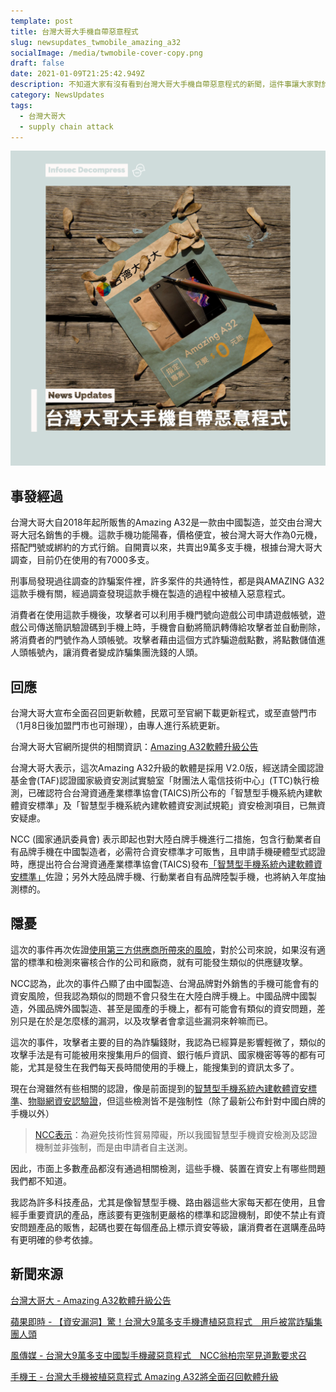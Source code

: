 ```yaml
---
template: post
title: 台灣大哥大手機自帶惡意程式
slug: newsupdates_twmobile_amazing_a32
socialImage: /media/twmobile-cover-copy.png
draft: false
date: 2021-01-09T21:25:42.949Z
description: 不知道大家有沒有看到台灣大哥大手機自帶惡意程式的新聞，這件事讓大家對於資安疑慮和品管都有更高度的關注，也讓很多人開始注意到這些疑慮底下可以帶來的危機
category: NewsUpdates
tags:
  - 台灣大哥大
  - supply chain attack
---
```

![](/media/twmobile-cover-copy.png)

## 事發經過

台灣大哥大自2018年起所販售的Amazing A32是一款由中國製造，並交由台灣大哥大冠名銷售的手機。這款手機功能陽春，價格便宜，被台灣大哥大作為0元機，搭配門號或綁約的方式行銷。自開賣以來，共賣出9萬多支手機，根據台灣大哥大調查，目前仍在使用的有7000多支。

刑事局發現過往調查的詐騙案件裡，許多案件的共通特性，都是與AMAZING A32這款手機有關，經過調查發現這款手機在製造的過程中被植入惡意程式。

消費者在使用這款手機後，攻擊者可以利用手機門號向遊戲公司申請遊戲帳號，遊戲公司傳送簡訊驗證碼到手機上時，手機會自動將簡訊轉傳給攻擊者並自動刪除，將消費者的門號作為人頭帳號。攻擊者藉由這個方式詐騙遊戲點數，將點數儲值進人頭帳號內，讓消費者變成詐騙集團洗錢的人頭。

## 回應

台灣大哥大宣布全面召回更新軟體，民眾可至官網下載更新程式，或至直營門市（1月8日後加盟門市也可辦理），由專人進行系統更新。

台灣大哥大官網所提供的相關資訊：[Amazing A32軟體升級公告](https://www.taiwanmobile.com/events/A32/index.html)

台灣大哥大表示，這次Amazing A32升級的軟體是採用 V2.0版，經送請全國認證基金會(TAF)認證國家級資安測試實驗室「財團法人電信技術中心」(TTC)執行檢測，已確認符合台灣資通產業標準協會(TAICS)所公布的「智慧型手機系統內建軟體資安標準」及「智慧型手機系統內建軟體資安測試規範」資安檢測項目，已無資安疑慮。

NCC (國家通訊委員會) 表示即起也對大陸白牌手機進行二措施，包含行動業者自有品牌手機在中國製造者，必需符合資安標準才可販售，且申請手機硬體型式認證時，應提出符合台灣資通產業標準協會(TAICS)發布[「智慧型手機系統內建軟體資安標準」](https://ess.org.tw/pdf/20200714_TAICS%20TS-0029%20v1.0-%e6%99%ba%e6%85%a7%e5%9e%8b%e6%89%8b%e6%a9%9f%e7%b3%bb%e7%b5%b1%e5%85%a7%e5%bb%ba%e8%bb%9f%e9%ab%94%e8%b3%87%e5%ae%89%e6%a8%99%e6%ba%96.pdf)佐證；另外大陸品牌手機、行動業者自有品牌陸製手機，也將納入年度抽測標的。

## 隱憂

這次的事件再次佐證[使用第三方供應商所帶來的風險](/posts/ep30_what_is_APT_and_threat_intelligence#使用第三方供應商所帶來的風險)，對於公司來說，如果沒有適當的標準和檢測來審核合作的公司和廠商，就有可能發生類似的供應鏈攻擊。

NCC認為，此次的事件凸顯了由中國製造、台灣品牌對外銷售的手機可能會有的資安風險，但我認為類似的問題不會只發生在大陸白牌手機上。中國品牌中國製造，外國品牌外國製造、甚至是國產的手機上，都有可能會有類似的資安問題，差別只是在於是怎麼樣的漏洞，以及攻擊者會拿這些漏洞來幹嘛而已。

這次的事件，攻擊者主要的目的為詐騙錢財，我認為已經算是影響輕微了，類似的攻擊手法是有可能被用來搜集用戶的個資、銀行帳戶資訊、國家機密等等的都有可能，尤其是發生在我們每天長時間使用的手機上，能搜集到的資訊太多了。

現在台灣雖然有些相關的認證，像是前面提到的[智慧型手機系統內建軟體資安標準](https://ess.org.tw/pdf/20200714_TAICS%20TS-0029%20v1.0-%e6%99%ba%e6%85%a7%e5%9e%8b%e6%89%8b%e6%a9%9f%e7%b3%bb%e7%b5%b1%e5%85%a7%e5%bb%ba%e8%bb%9f%e9%ab%94%e8%b3%87%e5%ae%89%e6%a8%99%e6%ba%96.pdf)、[物聯網資安認驗證](https://www.taics.org.tw/Validation01.aspx?validateType_id=1)，但這些檢測皆不是強制性（除了最新公布針對中國白牌的手機以外）

> [NCC表示](https://www.ncc.gov.tw/chinese/news_detail.aspx?site_content_sn=5095&sn_f=41151)：為避免技術性貿易障礙，所以我國智慧型手機資安檢測及認證機制並非強制，而是由申請者自主送測。

因此，市面上多數產品都沒有通過相關檢測，這些手機、裝置在資安上有哪些問題我們都不知道。 

我認為許多科技產品，尤其是像智慧型手機、路由器這些大家每天都在使用，且會經手重要資訊的產品，應該要有更強制更嚴格的標準和認證機制，即使不禁止有資安問題產品的販售，起碼也要在每個產品上標示資安等級，讓消費者在選購產品時有更明確的參考依據。

## 新聞來源

[台灣大哥大 - Amazing A32軟體升級公告](https://www.taiwanmobile.com/events/A32/index.html)

[蘋果即時 - 【資安漏洞】驚！台灣大9萬多支手機遭植惡意程式　用戶被當詐騙集團人頭](https://tw.appledaily.com/life/20210106/KCEE6BE3A5HUFCRT37ZNKJSUKU/)

[風傳媒 - 台灣大9萬多支中國製手機藏惡意程式　NCC翁柏宗罕見道歉要求召](https://www.storm.mg/article/3364140?mode=whole)

[手機王 - 台灣大手機被植惡意程式 Amazing A32將全面召回軟體升級](https://www.sogi.com.tw/articles/twm_amazing_a32/6255823)